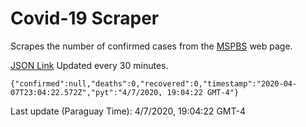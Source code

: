 # Covid-19 Scraper

Scrapes the number of confirmed cases from the [MSPBS](https://www.mspbs.gov.py/covid-19.php) web page.

[JSON Link](https://jmayalag.github.io/covid19-scrape/cases.json)
Updated every 30 minutes.
```
{"confirmed":null,"deaths":0,"recovered":0,"timestamp":"2020-04-07T23:04:22.572Z","pyt":"4/7/2020, 19:04:22 GMT-4"}
```
Last update (Paraguay Time): 4/7/2020, 19:04:22 GMT-4